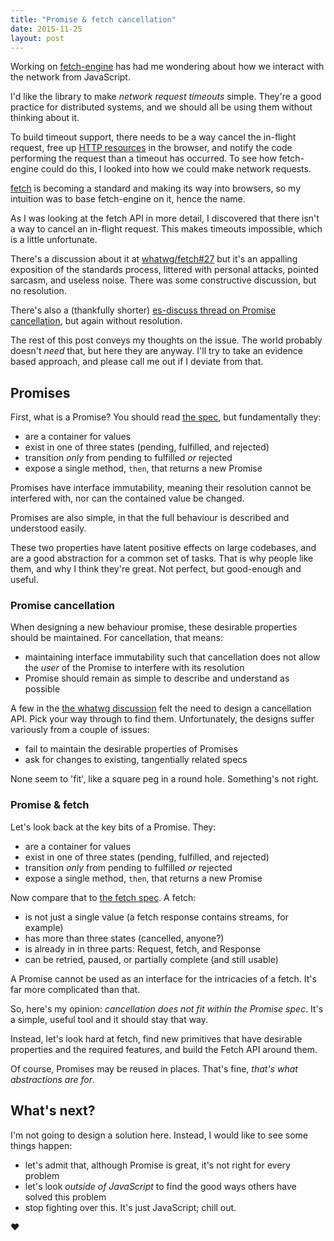 ```yaml
---
title: "Promise & fetch cancellation"
date: 2015-11-25
layout: post
---
```


Working on [fetch-engine][fetch-engine] has had me wondering about how we interact with the network from JavaScript.

I'd like the library to make *network request timeouts* simple. They're a good practice for distributed systems, and we should all be using them without thinking about it.

To build timeout support, there needs to be a way cancel the in-flight request, free up [HTTP resources][max-connections] in the browser, and notify the code performing the request than a timeout has occurred. To see how fetch-engine could do this, I looked into how we could make network requests.

[fetch][fetch-spec] is becoming a standard and making its way into browsers, so my intuition was to base fetch-engine on it, hence the name.

As I was looking at the fetch API in more detail, I discovered that there isn't a way to cancel an in-flight request. This makes timeouts impossible, which is a little unfortunate.

There's a discussion about it at [whatwg/fetch#27][fetch-cancel-discussion] but it's an appalling exposition of the standards process, littered with personal attacks, pointed sarcasm, and useless noise. There was some constructive discussion, but no resolution.

There's also a (thankfully shorter) [es-discuss thread on Promise cancellation][es-cancel-discussion], but again without resolution.

The rest of this post conveys my thoughts on the issue. The world probably doesn't *need* that, but here they are anyway. I'll try to take an evidence based approach, and please call me out if I deviate from that.

## Promises

First, what is a Promise? You should read [the spec][promise-spec], but fundamentally they:

- are a container for values
- exist in one of three states (pending, fulfilled, and rejected)
- transition *only* from pending to fulfilled *or* rejected
- expose a single method, `then`, that returns a new Promise

Promises have interface immutability, meaning their resolution cannot be interfered with, nor can the contained value be changed.

Promises are also simple, in that the full behaviour is described and understood easily.

These two properties have latent positive effects on large codebases, and are a good abstraction for a common set of tasks. That is why people like them, and why I think they're great. Not perfect, but good-enough and useful.

### Promise cancellation

When designing a new behaviour promise, these desirable properties should be maintained. For cancellation, that means:

- maintaining interface immutability such that cancellation does not allow the *user* of the Promise to interfere with its resolution
- Promise should remain as simple to describe and understand as possible

A few in the [the whatwg discussion][fetch-cancel-discussion] felt the need to design a cancellation API. Pick your way through to find them. Unfortunately, the designs suffer variously from a couple of issues:

- fail to maintain the desirable properties of Promises
- ask for changes to existing, tangentially related specs

None seem to 'fit', like a square peg in a round hole. Something's not right.

### Promise & fetch

Let's look back at the key bits of a Promise. They:

- are a container for values
- exist in one of three states (pending, fulfilled, and rejected)
- transition *only* from pending to fulfilled *or* rejected
- expose a single method, `then`, that returns a new Promise

Now compare that to [the fetch spec][fetch-spec]. A fetch:

- is not just a single value (a fetch response contains streams, for example)
- has more than three states (cancelled, anyone?)
- is already in in three parts: Request, fetch, and Response
- can be retried, paused, or partially complete (and still usable)

A Promise cannot be used as an interface for the intricacies of a fetch. It's far more complicated than that.

So, here's my opinion: *cancellation does not fit within the Promise spec*. It's a simple, useful tool and it should stay that way.

Instead, let's look hard at fetch, find new primitives that have desirable properties and the required features, and build the Fetch API around them.

Of course, Promises may be reused in places. That's fine, *that's what abstractions are for*.

## What's next?

I'm not going to design a solution here. Instead, I would like to see some things happen:

- let's admit that, although Promise is great, it's not right for every problem
- let's look *outside of JavaScript* to find the good ways others have solved this problem
- stop fighting over this. It's just JavaScript; chill out.

&hearts;

[fetch-engine]: https://github.com/phuu/fetch-engine
[fetch-spec]: https://fetch.spec.whatwg.org
[max-connections]: http://stackoverflow.com/a/985704
[fetch-cancel-discussion]: https://github.com/whatwg/fetch/issues/27
[es-cancel-discussion]: https://esdiscuss.org/topic/cancelable-promises
[fetch-api]: https://fetch.spec.whatwg.org/#fetch-api
[promise-spec]: https://promisesaplus.com
[google-search]: https://www.google.com/search?q=(future+OR+task+OR+asynchronous)+cancellation
